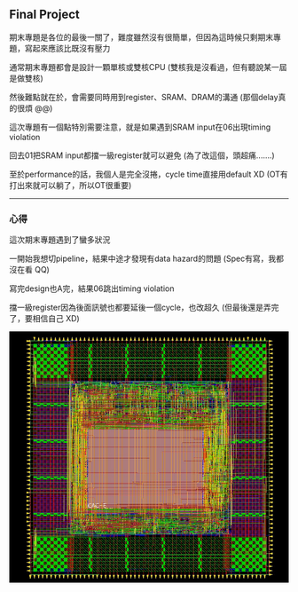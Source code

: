 ## Final Project

期末專題是各位的最後一關了，難度雖然沒有很簡單，但因為這時候只剩期末專題，寫起來應該比既沒有壓力 

通常期末專題都會是設計一顆單核或雙核CPU (雙核我是沒看過，但有聽說某一屆是做雙核)

然後難點就在於，會需要同時用到register、SRAM、DRAM的溝通 (那個delay真的很煩 @@)

這次專題有一個點特別需要注意，就是如果遇到SRAM input在06出現timing violation

回去01把SRAM input都擋一級register就可以避免 (為了改這個，頭超痛.......)

至於performance的話，我個人是完全沒捲，cycle time直接用default XD (OT有打出來就可以躺了，所以OT很重要)

------------------------------------------------------------------------------------

### **心得**

這次期末專題遇到了蠻多狀況

一開始我想切pipeline，結果中途才發現有data hazard的問題 (Spec有寫，我都沒在看 QQ)

寫完design也A完，結果06跳出timing violation

擋一級register因為後面訊號也都要延後一個cycle，也改超久 (但最後還是弄完了，要相信自己 XD)

![image](https://github.com/NCTUTHEBEST/ICLAB_2023_FALL/blob/main/Final/CPU_layout.jpg)
